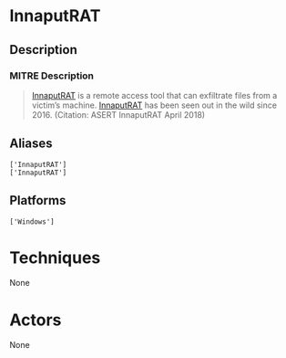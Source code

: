 
# InnaputRAT

## Description

### MITRE Description

> [InnaputRAT](https://attack.mitre.org/software/S0259) is a remote access tool that can exfiltrate files from a victim’s machine. [InnaputRAT](https://attack.mitre.org/software/S0259) has been seen out in the wild since 2016. (Citation: ASERT InnaputRAT April 2018)

## Aliases

```
['InnaputRAT']
['InnaputRAT']
```

## Platforms

```
['Windows']
```

# Techniques

None

# Actors

None
